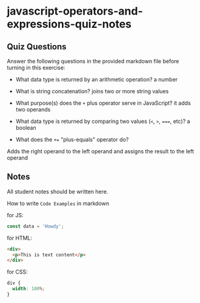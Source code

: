 # javascript-operators-and-expressions-quiz-notes

## Quiz Questions

Answer the following questions in the provided markdown file before turning in this exercise:

- What data type is returned by an arithmetic operation?
  a number

- What is string concatenation?
  joins two or more string values

- What purpose(s) does the `+` plus operator serve in JavaScript?
  it adds two operands

- What data type is returned by comparing two values (`<`, `>`, `===`, etc)?
  a boolean

- What does the `+=` "plus-equals" operator do?

Adds the right operand to the left operand and assigns the result to the left operand

## Notes

All student notes should be written here.

How to write `Code Examples` in markdown

for JS:

```javascript
const data = 'Howdy';
```

for HTML:

```html
<div>
  <p>This is text content</p>
</div>
```

for CSS:

```css
div {
  width: 100%;
}
```
